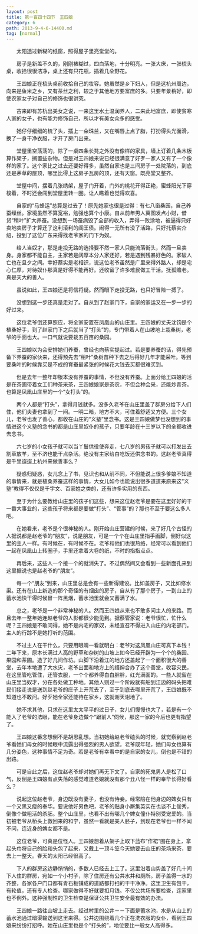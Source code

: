 ```yaml
---
layout: post
title: 第一百四十四节　王四娘
category: 6
path: 2013-9-4-6-14400.md
tag: [normal]
---
```


　　太阳透过新糊的纸窗，照得屋子里亮堂堂的。

　　房子是新盖不久的，刚刚裱糊过，四白落地，十分明亮。一张大床，一张梳头桌，收拾很很洁净，桌上还有只花瓶，插着几朵野花。

　　王四娘正在梳头桌前收拾自己的妆容。她虽然是乡下妇人，但是这杭州周边，向来是鱼米之乡，又有茶丝之利，较之于其他地方要富庶的多。只要年景稍好，即使农家女子对自己的修饰也很讲究。

　　古来即有苏杭出美女之说，一来这里水土温润养人，二来此地富庶，即使贫寒人家的女子，也有能力修饰自己，所以才有美女众多的感受。

　　她仔仔细细的梳了头，插上一朵珠兰，又在嘴唇上点了脂，打扮得头光面滑，换了一身干净衣服，才开了房门出来。

　　堂屋里空荡荡的，除了一桌四条长凳之外没有像样的家具，墙上订着几条木板算作架子，搁置些杂物。但是对王四娘来说已经很满意了好歹一家人又有了一个像样的家了。这个家比之过去还要好得多，虽然自家也是三间房子一处院落的，到底还是茅草的屋顶，哪里比得上这房子瓦房的顶，还有天窗。既亮堂又整齐。

　　堂屋中间，摆着几张绣架，屋子门开着，门外的桃花开得正艳，蜜蜂阳光下穿梭着，不时还会闯到堂屋里转一圈。让人瞧着也觉得欢喜。

　　自家的“马蜂运”总算是过去了！原先她家也很是过得：有七八亩桑园，自己养蚕缫丝。家境虽然不算宽裕，勉强也算个小康。自从前年男人冀图发点小财，借贷“稍叶”扩大养蚕。没想到一场蚕病毁了全部的收入，弄得一败涂地，被逼得只好卖地卖房子才算还了这利滚利的阎王债。闹得一无所有没了活路，只好托蔡实介绍，投到了这位广东来得找老爷家的门下为奴。

　　给人当奴才，那是走投无路的选择要不然一家人只能流落街头，然而一旦卖身。身家都不能自主，主家若是阔厚本分人家还好，若是遇到残暴好色的。家破人亡也在旦夕之间。幸好蔡实是老相识，说这位老爷虽然是广里来得外路人，却是宅心仁厚，对待奴仆那真是好得不能再好。还收留了许多难民做工干活。抚孤赡老。真是天大的善人。

　　虽说如此，王四娘还是将信将疑。然而眼下走投无路，也只好冒险一搏了。

　　没想到这一步还真是走对了。自从到了赵家门下，自家的家运又在一步一步的好过来。

　　这位老爷倒还算照应，将全家安置在凤凰山的山庄里。王四娘的丈夫沈钧是个植桑好手，到了赵家门下之后就当了“打头”的，专门带着人在山坡地上栽桑树，老爷的手面也大。一口气就说要栽五百亩的桑园。

　　王四娘以为会安排她们养蚕，曾经也向蔡实提起过。若是要养蚕的话，得先预备下养蚕的家伙来，还得预先去“稍叶”桑树苗种下去之后得好几年才能采叶。等到要桑叶的时候靠买是不成的育蚕最紧张的时候花大钱去买都很难买到。

　　但是去年一整年却根本没有养蚕的事情，不但没有养蚕。上面分给王四娘的活是在茶圃带着女工们种茶采茶，王四娘娘家是茶农，不但会种会采，还能炒青茶。也算是凤凰山庄里的一个“女打头”的。

　　两个人都是“打头”，拿得月钱就多。没多久老爷在山庄里盖了群房分给下人们住，他们夫妻也拿到了一间。一明二暗，地方不大，可住着舒适又方便。三个女儿，老爷也发了善心，都收在山庄的“义塾”里念书。这是王四娘做梦也没想到的事情进这个义塾的念书的都是山庄里奴仆的孩子，只要年龄在十三岁以下的全都收进去念书。

　　六七岁的小女孩子就可以当丫鬟供役使奔走，七八岁的男孩子就可以打发出去割草放羊，至不济也能干点杂活。绝没有主家给白吃饭还供念书的。这赵老爷真得是千里迢迢上杭州来做善事么？

　　疑惑归疑惑，女儿念上了书，见识也和从前不同，不但能说上很多爹娘不知道的事情来，就是植桑养蚕这样的事情，大女儿如今也能说出很多道道来原来这“义塾”教得不仅仅是千字文、百家姓之类的，还有许多实用的东西。

　　至于为什么要教给山庄里的孩子们这些，想来这位赵老爷是要在这里好好的干一番大事业的，这些孩子将来都是要做“打头”、“管事”的？那也不至于要这么多人吧。

　　在她看来，老爷是个很神秘的人。刚开始山庄营建的时候，来了好几个古怪的人据说都是赵老爷的“朋友”，说是朋友，可是一个个在山庄里指手画脚，倒好似这里的主人一样。有时候在，有时候不在。老爷和他们也很热络，经常可以看到他们一起在凤凰山上转圈子，手里还拿着大卷的纸，不时的指指点点。

　　再后来，这些人一个接一个的就消失了。不过偶然间又会看到一些新面孔来到这里据说也是赵老爷的“朋友”。

　　每一个“朋友”到来，山庄里总是会有一些新得建设。比如盖房子，又比如修水渠。还有在山上新造的那个奇怪的有烟囱的房子，自从有了那个房子，一到山上的蓄水池快干得时候冒一阵黑烟，蓄水池里就会又蓄满了水。

　　总之，老爷是一个非常神秘的人。然而王四娘从来也不敢多问主人的来路。而且去年一整年她连赵老爷的人影都很少能见到。据蔡管家说：老爷很忙，忙什么呢？王四娘是不敢问得，她不是内宅的家奴，未经宣召不得进入山庄的内宅部门。主人的行踪不是她打听的范围。

　　不过主人在干什么，只要用眼睛一看就明白：老爷对这凤凰山庄可真下本钱！二年下来，原本长满过人高的野草和杂树的山坡上如今已经开辟为一个个的桑园、果园和茶圃。造了好几间作坊。山脚下沿着江的地方还盖起了一个面积很大的善堂，去年本地遭了大水灾，老爷出面和地方上的缙绅合办了这个善堂，收容灾民，在这里管吃管住，还管衣服，一个个都养得白白胖胖，红光满面的。一些人就留在山庄里当奴才，分在各处做工种地。其他人则过一个阶段就有船到江边的码头把难民们接走说是送到赵老爷的庄子上开荒去了，至于到底去哪里开荒了，王四娘既不知道也不敢问。好歹她全家还能待在家乡，这就谢天谢地了。

　　她不求其他，只求在这里太太平平的过日子，女儿们慢慢也大了，若是有一个能入了老爷的法眼，能在老爷身边做个“跟前人”伺候，那这一家的今后也更有指望了。

　　王四娘这番念想倒不是胡思乱想。当初她给赵老爷磕头的时候，就觉察到赵老爷看她们母女的时候眼中流露出得强烈的男人欲望。老爷既年轻，她们母女也算有几分姿色，这种事情不足为奇。若是老爷有幸看中的是自家的女儿，倒也是不错的出路。

　　可是自此之后，这位赵老爷却对她们再无下文了。自家的死鬼男人是松了口气，反倒是王四娘有点失落的感觉难道老娘就没有那个丑八怪一样的奉华长得好看么？

　　说起这位赵老爷，身边既没有妻子，也没有侍妾。经常陪在他身边的婢女只有一个又黑又瘦的奉华。要说他好男色吧，老爷的贴身小厮集英实在也谈不上俊秀，倒像个做粗活的杀胚。整个山庄里，也看不出有哪几个婢女僮仆特别受宠爱的。当初被老爷从桥头上救回来的和宁，虽然一看就是美人胚子，到现在老爷也一样不闻不问，连近身的婢女都不是。

　　这位老爷，可真是位怪人。王四娘想着从架子上取下蓝布“作裙”围在身上，拿起头巾将自己的脸和头包了起来，又戴上一顶斗笠今天她要去山庄的茶场采茶，要去上一整天。春天的太阳已经很高了。

　　下人的群房这边静悄悄的，多数人已经去上工了。这里沿着山势盖了好几十间下人住的群房，宛如一个小村子，除了住房还有公共水井和厕所。房子盖得一水的齐整，各家各户门口都有青石板铺成的道路都打扫的干干净净。这里卫生有包干，有轮值，还有专人检查。哪家做得不好就要扣月钱。不仅公共场所要检查，连家里也不例外。这种强制性的卫生检查是保证公共卫生安全最有效的办法。

　　王四娘一路往山坡上走去。经过村里的公井－－下面是蓄水池，水是从山上的蓄水池通过暗渠输送到这里来得。公井边围绕着几个正在洗衣服的女仆，看到王四娘来纷纷打招呼。她在山庄里也是个“打头的”，地位要比一般女人高得多。

　　